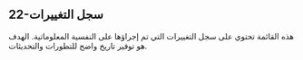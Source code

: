 ## 22-سجل التغييرات

هذه القائمة تحتوي على سجل التغييرات التي تم إجراؤها على النفسية المعلوماتية. الهدف هو توفير تاريخ واضح للتطورات والتحديثات.
